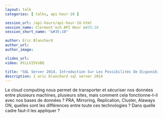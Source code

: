 ```yaml
---
layout: talk
categories: [ talks, api-hour-10 ]

session_url: /api-hours/api-hour-10.html
session_name: Clermont'ech API Hour &#35;10
session_short_name: "&#35;10"

author: Eric Blanchard
author_url:
author_image:

slides_url:
video: 8tLLVI5VsBQ

title: "SQL Server 2014, Introduction Sur Les Possibilités De Disponibilité Et De Réplication Des Données"
description: 1 eric blanchard sql server 2014
---
```




Le cloud computing nous permet de transporter et sécuriser nos données entre
plusieurs machines, plusieurs sites, mais comment cela fonctionne-t-il avec nos
bases de données ? PRA, Mirroring, Replication, Cluster, Alaways ON, quelles sont
les différences entre toute ces technologies ? Dans quelle cadre faut-il les
appliquer ?
